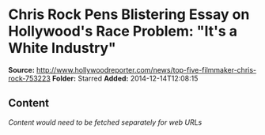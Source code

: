 # Chris Rock Pens Blistering Essay on Hollywood's Race Problem: "It's a White Industry"

**Source:** http://www.hollywoodreporter.com/news/top-five-filmmaker-chris-rock-753223
**Folder:** Starred
**Added:** 2014-12-14T12:08:15




## Content
*Content would need to be fetched separately for web URLs*
